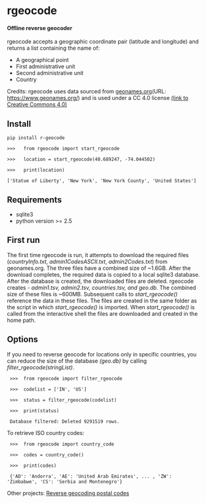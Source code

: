 # rgeocode
#### Offline reverse geocoder

rgeocode accepts a geographic coordinate pair (latitude and longitude) and returns a list containing the name of:

*	A geographical point
*	First administrative unit
*	Second administrative unit
*	Country

Credits: rgeocode uses data sourced from [geonames.org](https://www.geonames.org/)(URL: https://www.geonames.org/) and is used under a CC 4.0 license [(link to Creative Commons 4.0)](https://creativecommons.org/licenses/by/4.0/)

## Install

    pip install r-geocode
   
    >>>   from rgeocode import start_rgeocode
     
    >>>   location = start_rgeocode(40.689247, -74.044502)
     
    >>>   print(location)
        
    ['Statue of Liberty', 'New York', 'New York County', 'United States']


## Requirements

*	sqlite3
*	python version >= 2.5

## First run

The first time rgeocode is run, it attempts to download the required files (*countryInfo.txt*, 
*admin1CodesASCII.txt*, *admin2Codes.txt*) from geonames.org. The three files have a combined size of ~1.6GB. After the download completes, the required data is copied to a local sqlite3 database. After the database is created, the downloaded files are deleted. rgeocode creates - *admin1.tsv, admin2.tsv, countries.tsv, and geo.db.* The combined size of these files is ~600MB. Subsequent calls to *start_rgeocode()* reference the data in these files. The files are created in the same folder as the script in which *start_rgeocode()* is imported. When *start_rgeocode()* is called from the interactive shell the files are downloaded and created in the home path.

##  Options

If you need to reverse geocode for locations only in specific countries, you can reduce the size of the database *(geo.db)* by calling *filter_rgeocode(stringList)*. 

     >>>  from rgeocode import filter_rgeocode
     
     >>>  codelist = ['IN', 'US']
     
     >>>  status = filter_rgeocode(codelist)
     
     >>>  print(status)
     
     Database filtered: Deleted 9291519 rows.


To retrieve ISO country codes:

     >>>  from rgeocode import country_code
     
     >>>  codes = country_code()
                                                                                                                 
     >>>  print(codes)
     
     {'AD': 'Andorra', 'AE': 'United Arab Emirates', ... , 'ZW': 'Zimbabwe', 'CS': 'Serbia and Montenegro'}

Other projects: [Reverse geocoding postal codes](https://pypi.org/project/r-gpocode/)